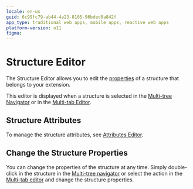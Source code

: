 ```yaml
---
locale: en-us
guid: 6c99fc79-ab44-4a23-8105-96bded0a842f
app_type: traditional web apps, mobile apps, reactive web apps
platform-version: o11
figma:
---
```


# Structure Editor

The Structure Editor allows you to edit the [properties](<../element-property/structure.md>) of a structure that belongs to your extension.

This editor is displayed when a structure is selected in the [Multi-tree Navigator](<../multi-tree-navigator.md>) or in the [Multi-tab Editor](<../multi-tab-editors.md>).

## Structure Attributes

To manage the structure attributes, see [Attributes Editor](<attributes.md>).

## Change the Structure Properties

You can change the properties of the structure at any time. Simply double-click in the structure in the [Multi-tree navigator](<../workspace.md>) or select the action in the [Multi-tab editor](<../workspace.md>) and change the structure properties.
